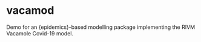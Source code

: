 # vacamod
Demo for an {epidemics}-based modelling package implementing the RIVM Vacamole Covid-19 model.
